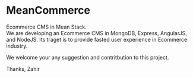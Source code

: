 # MeanCommerce
Ecommerce CMS in Mean Stack. <br>
We are developing an Ecommerce CMS in MongoDB, Express, AngularJS, and NodeJS. Its traget is to provide fasted user experience in Ecommerce industry.

We welcome your any suggestion and contritbution to this project.



Thanks,
Zahir
